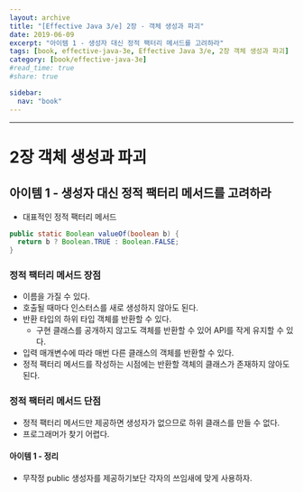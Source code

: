 ```yaml
---
layout: archive
title: "[Effective Java 3/e] 2장 - 객체 생성과 파괴"
date: 2019-06-09
excerpt: "아이템 1 - 생성자 대신 정적 팩터리 메서드를 고려하라"
tags: [book, effective-java-3e, Effective Java 3/e, 2장 객체 생성과 파괴]
category: [book/effective-java-3e]
#read_time: true
#share: true

sidebar:
  nav: "book"
---
```


* * *

# 2장 객체 생성과 파괴

## 아이템 1 - 생성자 대신 정적 팩터리 메서드를 고려하라

* 대표적인 정적 팩터리 메서드

```java
public static Boolean valueOf(boolean b) {
  return b ? Boolean.TRUE : Boolean.FALSE;
}
```

### 정적 팩터리 메서드 장점

* 이름을 가질 수 있다.
* 호출될 때마다 인스터스를 새로 생성하지 않아도 된다.
* 반환 타입의 하위 타입 객체를 반환할 수 있다.
  * 구현 클래스를 공개하지 않고도 객체를 반환할 수 있어 API를 작게 유지할 수 있다.
* 입력 매개변수에 따라 매번 다른 클래스의 객체를 반환할 수 있다.
* 정적 팩터리 메서드를 작성하는 시점에는 반환할 객체의 클래스가 존재하지 않아도 된다.

### 정적 팩터리 메서드 단점

* 정적 팩터리 메서드만 제공하면 생성자가 없으므로 하위 클래스를 만들 수 없다.
* 프로그래머가 찾기 어렵다.

#### 아이템 1 - 정리

* 무작정 public 생성자를 제공하기보단 각자의 쓰임새에 맞게 사용하자.